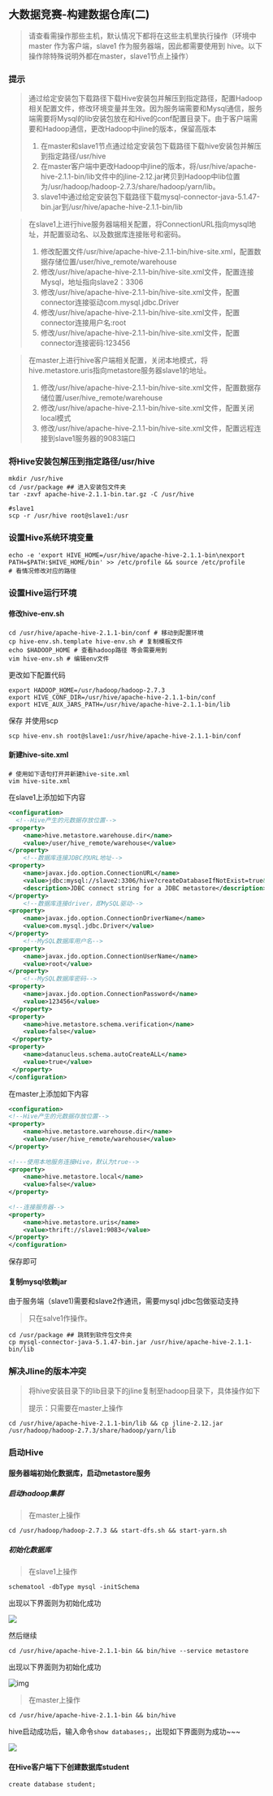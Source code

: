 ## 大数据竞赛-构建数据仓库(二)

> 请查看需操作那些主机，默认情况下都将在这些主机里执行操作（环境中 master 作为客户端，slave1 作为服务器端，因此都需要使用到 hive。以下操作除特殊说明外都在master，slave1节点上操作）

### 提示

>通过给定安装包下载路径下载Hive安装包并解压到指定路径，配置Hadoop 相关配置文件，修改环境变量并生效。因为服务端需要和Mysql通信，服务端需要将Mysql的lib安装包放在和Hive的conf配置目录下。由于客户端需要和Hadoop通信，更改Hadoop中jline的版本，保留高版本
>
>1. 在master和slave1节点通过给定安装包下载路径下载hive安装包并解压到指定路径/usr/hive
>2. 在master客户端中更改Hadoop中jline的版本，将/usr/hive/apache-hive-2.1.1-bin/lib文件中的jline-2.12.jar拷贝到Hadoop中lib位置为/usr/hadoop/hadoop-2.7.3/share/hadoop/yarn/lib。
>3. slave1中通过给定安装包下载路径下载mysql-connector-java-5.1.47-bin.jar到/usr/hive/apache-hive-2.1.1-bin/lib

> 在slave1上进行hive服务器端相关配置，将ConnectionURL指向mysql地址，并配置驱动名、以及数据库连接账号和密码。
>
> 1. 修改配置文件/usr/hive/apache-hive-2.1.1-bin/hive-site.xml，配置数据存储位置/user/hive_remote/warehouse
> 2. 修改/usr/hive/apache-hive-2.1.1-bin/hive-site.xml文件，配置连接Mysql，地址指向slave2：3306
> 3. 修改/usr/hive/apache-hive-2.1.1-bin/hive-site.xml文件，配置connector连接驱动com.mysql.jdbc.Driver
> 4. 修改/usr/hive/apache-hive-2.1.1-bin/hive-site.xml文件，配置connector连接用户名:root
> 5. 修改/usr/hive/apache-hive-2.1.1-bin/hive-site.xml文件，配置connector连接密码:123456

>在master上进行hive客户端相关配置，关闭本地模式，将hive.metastore.uris指向metastore服务器slave1的地址。
>
>1. 修改/usr/hive/apache-hive-2.1.1-bin/hive-site.xml文件，配置数据存储位置/user/hive_remote/warehouse
>2. 修改/usr/hive/apache-hive-2.1.1-bin/hive-site.xml文件，配置关闭local模式
>3. 修改/usr/hive/apache-hive-2.1.1-bin/hive-site.xml文件，配置远程连接到slave1服务器的9083端口

### 将Hive安装包解压到指定路径/usr/hive

```shell
mkdir /usr/hive
cd /usr/package ## 进入安装包文件夹
tar -zxvf apache-hive-2.1.1-bin.tar.gz -C /usr/hive

#slave1
scp -r /usr/hive root@slave1:/usr
```



### 设置Hive系统环境变量

```shell
echo -e 'export HIVE_HOME=/usr/hive/apache-hive-2.1.1-bin\nexport PATH=$PATH:$HIVE_HOME/bin' >> /etc/profile && source /etc/profile
# 看情况修改对应的路径
```



###  设置Hive运行环境



#### 修改hive-env.sh

```shell
cd /usr/hive/apache-hive-2.1.1-bin/conf # 移动到配置环境
cp hive-env.sh.template hive-env.sh # 复制模板文件
echo $HADOOP_HOME # 查看hadoop路径 等会需要用到
vim hive-env.sh # 编辑env文件
```

更改如下配置代码

```shell
export HADOOP_HOME=/usr/hadoop/hadoop-2.7.3
export HIVE_CONF_DIR=/usr/hive/apache-hive-2.1.1-bin/conf
export HIVE_AUX_JARS_PATH=/usr/hive/apache-hive-2.1.1-bin/lib
```

保存 并使用scp

```shell
scp hive-env.sh root@slave1:/usr/hive/apache-hive-2.1.1-bin/conf
```



#### 新建hive-site.xml

```shell
# 使用如下语句打开并新建hive-site.xml
vim hive-site.xml
```



在slave1上添加如下内容

```xml
<configuration>
  <!--Hive产生的元数据存放位置-->
<property>
    <name>hive.metastore.warehouse.dir</name>
    <value>/user/hive_remote/warehouse</value>
</property>
    <!--数据库连接JDBC的URL地址-->
<property>
    <name>javax.jdo.option.ConnectionURL</name>
    <value>jdbc:mysql://slave2:3306/hive?createDatabaseIfNotExist=true&amp;characterEncoding=UTF-8&amp;useSSL=false</value>
	<description>JDBC connect string for a JDBC metastore</description>
</property>
    <!--数据库连接driver，即MySQL驱动-->
<property>
    <name>javax.jdo.option.ConnectionDriverName</name>
    <value>com.mysql.jdbc.Driver</value>
</property>
    <!--MySQL数据库用户名-->
<property>
    <name>javax.jdo.option.ConnectionUserName</name>
    <value>root</value>
</property>
    <!--MySQL数据库密码-->
<property>
    <name>javax.jdo.option.ConnectionPassword</name>
    <value>123456</value>
 </property>
<property>
    <name>hive.metastore.schema.verification</name>
    <value>false</value>
 </property>
<property>
    <name>datanucleus.schema.autoCreateALL</name>
    <value>true</value>
 </property>
</configuration>
```



在master上添加如下内容

```xml
<configuration>
<!--Hive产生的元数据存放位置-->
<property>
    <name>hive.metastore.warehouse.dir</name>
    <value>/user/hive_remote/warehouse</value>
</property>
    
<!---使用本地服务连接Hive，默认为true-->
<property>
    <name>hive.metastore.local</name>
    <value>false</value>
</property>
 
<!--连接服务器-->
<property>
    <name>hive.metastore.uris</name>
    <value>thrift://slave1:9083</value>
</property>
</configuration>
```

保存即可

#### 复制mysql依赖jar

由于服务端（slave1)需要和slave2作通讯，需要mysql jdbc包做驱动支持

> 只在salve1作操作。

```shell
cd /usr/package ## 跳转到软件包文件夹
cp mysql-connector-java-5.1.47-bin.jar /usr/hive/apache-hive-2.1.1-bin/lib
```



###  解决Jline的版本冲突

> 将hive安装目录下的lib目录下的jline复制至hadoop目录下，具体操作如下
>
> 提示：只需要在master上操作

```shell
cd /usr/hive/apache-hive-2.1.1-bin/lib && cp jline-2.12.jar /usr/hadoop/hadoop-2.7.3/share/hadoop/yarn/lib
```



### 启动Hive

#### 服务器端初始化数据库，启动metastore服务

##### 启动hadoop集群

>在master上操作

```shell
cd /usr/hadoop/hadoop-2.7.3 && start-dfs.sh && start-yarn.sh  
```



##### 初始化数据库

> 在slave1上操作

```shell
schematool -dbType mysql -initSchema
```

出现以下界面则为初始化成功

![](https://img-blog.csdnimg.cn/20210904161258934.png?x-oss-process=image/watermark,type_ZHJvaWRzYW5zZmFsbGJhY2s,shadow_50,text_Q1NETiBAcXFfNTMzODMzNDk=,size_20,color_FFFFFF,t_70,g_se,x_16)

然后继续

```shell
cd /usr/hive/apache-hive-2.1.1-bin && bin/hive --service metastore
```

出现以下界面则为初始化成功

![img](https://img-blog.csdnimg.cn/20210904223543156.png?x-oss-process=image/watermark,type_ZHJvaWRzYW5zZmFsbGJhY2s,shadow_50,text_Q1NETiBAcXFfNTMzODMzNDk=,size_20,color_FFFFFF,t_70,g_se,x_16)

> 在master上操作

```shell
cd /usr/hive/apache-hive-2.1.1-bin && bin/hive
```

hive启动成功后，输入命令`show databases;`，出现如下界面则为成功~~~

![](https://img-blog.csdnimg.cn/20210904164758735.png?x-oss-process=image/watermark,type_ZHJvaWRzYW5zZmFsbGJhY2s,shadow_50,text_Q1NETiBAcXFfNTMzODMzNDk=,size_20,color_FFFFFF,t_70,g_se,x_16)



#### 在Hive客户端下下创建数据库student

```mysql
create database student;
```

